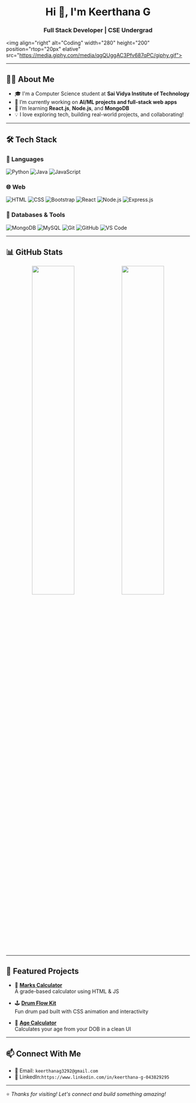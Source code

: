 <h1 align="center">Hi 👋, I'm Keerthana G</h1>
<h3 align="center">Full Stack Developer | CSE Undergrad</h3>

<img align="right" alt="Coding" width="280" height="200"  position="rtop="20px" elative" src="https://media.giphy.com/media/qgQUggAC3Pfv687qPC/giphy.gif">

---

## 👩‍💻 About Me

- 🎓 I'm a Computer Science student at **Sai Vidya Institute of Technology**
- 🔭 I’m currently working on **AI/ML projects and full-stack web apps**
- 🌱 I’m learning **React.js**, **Node.js**, and **MongoDB**
- 💡 I love exploring tech, building real-world projects, and collaborating!

---

## 🛠️ Tech Stack

### 🚀 Languages
![Python](https://img.shields.io/badge/-Python-05122A?style=flat&logo=python)
![Java](https://img.shields.io/badge/-Java-05122A?style=flat&logo=java)
![JavaScript](https://img.shields.io/badge/-JavaScript-05122A?style=flat&logo=javascript)

### 🌐 Web
![HTML](https://img.shields.io/badge/-HTML5-05122A?style=flat&logo=html5)
![CSS](https://img.shields.io/badge/-CSS3-05122A?style=flat&logo=css3)
![Bootstrap](https://img.shields.io/badge/-Bootstrap-05122A?style=flat&logo=bootstrap)
![React](https://img.shields.io/badge/-React-05122A?style=flat&logo=react)
![Node.js](https://img.shields.io/badge/-Node.js-05122A?style=flat&logo=node.js)
![Express.js](https://img.shields.io/badge/-Express.js-05122A?style=flat&logo=express)

### 💾 Databases & Tools
![MongoDB](https://img.shields.io/badge/-MongoDB-05122A?style=flat&logo=mongodb)
![MySQL](https://img.shields.io/badge/-MySQL-05122A?style=flat&logo=mysql)
![Git](https://img.shields.io/badge/-Git-05122A?style=flat&logo=git)
![GitHub](https://img.shields.io/badge/-GitHub-05122A?style=flat&logo=github)
![VS Code](https://img.shields.io/badge/-VS%20Code-05122A?style=flat&logo=visual-studio-code)

---

## 📊 GitHub Stats

<p align="center">
  <img width="48%" src="https://github-readme-stats.vercel.app/api?username=keerthana8904&show_icons=true&theme=radical" />
  <img width="48%" src="https://github-readme-streak-stats.herokuapp.com?user=keerthana8904&theme=radical&hide_border=false" />
</p>

---

## 🌟 Featured Projects

- 🎯 **[Marks Calculator](https://github.com/keerthana8904/Marks_Calculator)**  
  A grade-based calculator using HTML & JS

- 🕹️ **[Drum Flow Kit](https://github.com/keerthana8904/Drum_flow_kit)**  
  Fun drum pad built with CSS animation and interactivity

- 📅 **[Age Calculator](https://github.com/keerthana8904/AgeCalculator)**  
  Calculates your age from your DOB in a clean UI

---

## 📫 Connect With Me

- 📧 Email: `keerthanag3292@gmail.com`  
- 💼 LinkedIn:`https://www.linkedin.com/in/keerthana-g-043829295`

---

⭐️ _Thanks for visiting! Let's connect and build something amazing!_
